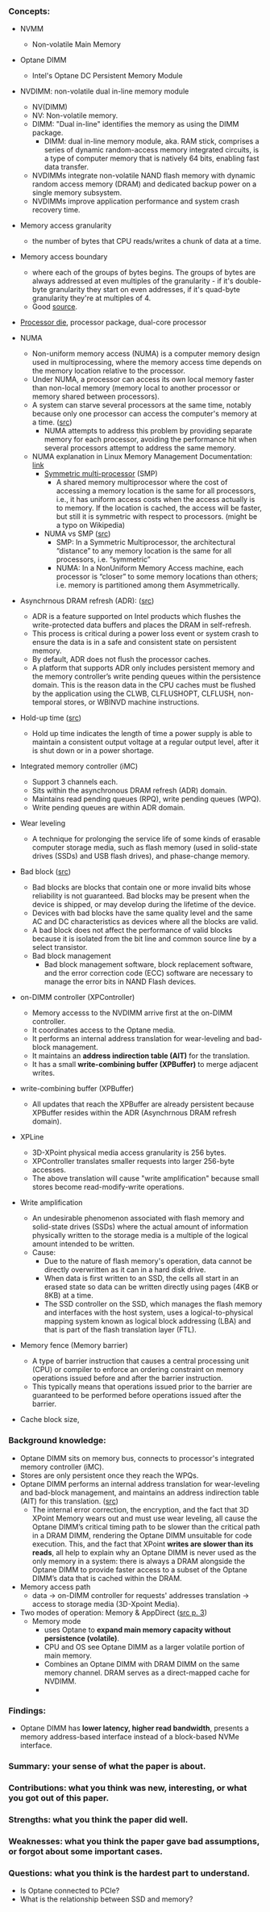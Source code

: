 ### Concepts:
+ NVMM
	+ Non-volatile Main Memory
+ Optane DIMM
	+ Intel's Optane DC Persistent Memory Module
	
+ NVDIMM: non-volatile dual in-line memory module
	+ NV(DIMM)
	+ NV: Non-volatile memory.
	+ DIMM: "Dual in-line" identifies the memory as using the DIMM package.
		+ DIMM: dual in-line memory module, aka. RAM stick, comprises a series of dynamic random-access memory integrated circuits, is a type of computer memory that is natively 64 bits, enabling fast data transfer.
	+ NVDIMMs integrate non-volatile NAND flash memory with dynamic random access memory (DRAM) and dedicated backup power on a single memory subsystem.
	+  NVDIMMs improve application performance and system crash recovery time.

+ Memory access granularity
	+ the number of bytes that CPU reads/writes a chunk of data at a time.

+ Memory access boundary
	+ where each of the groups of bytes begins. The groups of bytes are always addressed at even multiples of the granularity - if it's double-byte granularity they start on even addresses, if it's quad-byte granularity they're at multiples of 4.
	+ Good [source](http://www.songho.ca/misc/alignment/dataalign.html).

+ [Processor die](https://superuser.com/questions/324284/what-is-meant-by-the-terms-cpu-core-die-and-package#:~:text=with%20other%20cores.-,Processor%20die,-is%20a%20single), processor package, dual-core processor

+ NUMA
	+ Non-uniform memory access (NUMA) is a computer memory design used in multiprocessing, where the memory access time depends on the memory location relative to the processor.
	+ Under NUMA, a processor can access its own local memory faster than non-local memory (memory local to another processor or memory shared between processors).
	+ A system can starve several processors at the same time, notably because only one processor can access the computer's memory at a time. ([src](https://en.wikipedia.org/wiki/Non-uniform_memory_access#:~:text=Now%20a%20system%20can%20starve%20several%20processors%20at%20the%20same%20time%2C%20notably%20because%20only%20one%20processor%20can%20access%20the%20computer%27s%20memory%20at%20a%20time))
		+ NUMA attempts to address this problem by providing separate memory for each processor, avoiding the performance hit when several processors attempt to address the same memory.
	+ NUMA explanation in Linux Memory Management Documentation: [link](https://www.kernel.org/doc/html/v5.0/vm/numa.html)
		+ [Symmetric multi-processor](https://en.wikipedia.org/wiki/Symmetric_multiprocessing) (SMP)
			+ A shared memory multiprocessor where the cost of accessing a memory location is the same for all processors, i.e., it has uniform access costs when the access actually is to memory. If the location is cached, the access will be faster, but still it is symmetric with respect to processors. (might be a typo on Wikipedia)
		+ NUMA vs SMP ([src](https://www.quora.com/What-is-the-difference-between-SMP-and-NUMA-architectures#:~:text=In%20a%20Symmetric,among%20them%20Asymmetrically.))
			+ SMP: In a Symmetric Multiprocessor, the architectural “distance” to any memory location is the same for all processors, i.e. “symmetric”
			+ NUMA: In a NonUniform Memory Access machine, each processor is “closer” to some memory locations than others; i.e. memory is partitioned among them Asymmetrically.

+ Asynchrnous DRAM refresh (ADR): ([src](https://link.springer.com/chapter/10.1007/978-1-4842-4932-1_2#:~:text=Asynchronous%20DRAM%20Refresh,WBINVD%20machine%20instructions.))
	+ ADR is a feature supported on Intel products which flushes the write-protected data buffers and places the DRAM in self-refresh. 
	+ This process is critical during a power loss event or system crash to ensure the data is in a safe and consistent state on persistent memory. 
	+ By default, ADR does not flush the processor caches. 
	+ A platform that supports ADR only includes persistent memory and the memory controller’s write pending queues within the persistence domain. This is the reason data in the CPU caches must be flushed by the application using the CLWB, CLFLUSHOPT, CLFLUSH, non-temporal stores, or WBINVD machine instructions.

+ Hold-up time ([src](https://www.fsp-group.com/en/knowledge-prd-10.html))
	+ Hold up time indicates the length of time a power supply is able to maintain a consistent output voltage at a regular output level, after it is shut down or in a power shortage.

+ Integrated memory controller (iMC)
	+ Support 3 channels each.
	+ Sits within the asynchronous DRAM refresh (ADR) domain.
	+ Maintains read pending queues (RPQ), write pending queues (WPQ).
	+ Write pending queues are within ADR domain.

+ Wear leveling
	+ A technique for prolonging the service life of some kinds of erasable computer storage media, such as flash memory (used in solid-state drives (SSDs) and USB flash drives), and phase-change memory.

+ Bad block ([src](https://www.micron.com/-/media/client/global/documents/products/technical-note/nand-flash/tn2959_bbm_in_nand_flash.pdf))
	+ Bad blocks are blocks that contain one or more invalid bits whose reliability is not guaranteed. Bad blocks may be present when the device is shipped, or may develop during the lifetime of the device.
	+ Devices with bad blocks have the same quality level and the same AC and DC characteristics as devices where all the blocks are valid. 
	+ A bad block does not affect the performance of valid blocks because it is isolated from the bit line and common source line by a select transistor.
	+ Bad block management
		+ Bad block management software, block replacement software, and the error correction code (ECC) software are necessary to manage the error bits in NAND Flash devices.

+ on-DIMM controller (XPController)
	+ Memory accesss to the NVDIMM arrive first at the on-DIMM controller.
	+ It coordinates access to the Optane media.
	+ It performs an internal address translation for wear-leveling and bad-block management.
	+ It maintains an **address indirection table (AIT)** for the translation.
	+ It has a small **write-combining buffer (XPBuffer)** to merge adjacent writes.

+ write-combining buffer (XPBuffer)
	+ All updates that reach the XPBuffer are already persistent because XPBuffer resides within the ADR (Asynchrnous DRAM refresh domain).

+ XPLine
	+ 3D-XPoint physical media access granularity is 256 bytes.
	+ XPController translates smaller requests into larger 256-byte accesses.
	+ The above translation will cause "write amplification" because small stores become read-modify-write operations.

+ Write amplification
	+ An undesirable phenomenon associated with flash memory and solid-state drives (SSDs) where the actual amount of information physically written to the storage media is a multiple of the logical amount intended to be written.
	+ Cause:
		+ Due to the nature of flash memory's operation, data cannot be directly overwritten as it can in a hard disk drive.
		+ When data is first written to an SSD, the cells all start in an erased state so data can be written directly using pages (4KB or 8KB) at a time.
		+ The SSD controller on the SSD, which manages the flash memory and interfaces with the host system, uses a logical-to-physical mapping system known as logical block addressing (LBA) and that is part of the flash translation layer (FTL).

+ Memory fence (Memory barrier)
	+ A type of barrier instruction that causes a central processing unit (CPU) or compiler to enforce an ordering constraint on memory operations issued before and after the barrier instruction. 
	+ This typically means that operations issued prior to the barrier are guaranteed to be performed before operations issued after the barrier.

+ Cache block size,

### Background knowledge:

+ Optane DIMM sits on memory bus, connects to processor's integrated memory controller (iMC).
+ Stores are only persistent once they reach the WPQs.
+ Optane DIMM performs an internal address translation for wear-leveling and bad-block management, and maintains an address indirection table (AIT) for this translation. ([src](https://thememoryguy.com/whats-inside-an-optane-dimm/#:~:text=The%20internal%20error,within%20the%20DRAM.))
	+ The internal error correction, the encryption, and the fact that 3D XPoint Memory wears out and must use wear leveling, all cause the Optane DIMM’s critical timing path to be slower than the critical path in a DRAM DIMM, rendering the Optane DIMM unsuitable for code execution.  This, and the fact that XPoint **writes are slower than its reads**, all help to explain why an Optane DIMM is never used as the only memory in a system: there is always a DRAM alongside the Optane DIMM to provide faster access to a subset of the Optane DIMM’s data that is cached within the DRAM.
+ Memory access path
	+ data -> on-DIMM controller for requests' addresses translation -> access to storage media (3D-Xpoint Media).
+ Two modes of operation: Memory & AppDirect ([src p. 3](https://www.intel.com/content/dam/support/us/en/documents/memory-and-storage/data-center-persistent-mem/Intel-Optane-DC-Persistent-Memory-Quick-Start-Guide.pdf))
	+ Memory mode
		+ uses Optane to **expand main memory capacity without persistence (volatile)**.
		+ CPU and OS see Optane DIMM as a larger volatile portion of main memory.
		+ Combines an Optane DIMM with DRAM DIMM on the same memory channel. DRAM serves as a direct-mapped cache for NVDIMM.
		+ 
### Findings:
+ Optane DIMM has **lower latency, higher read bandwidth**, presents a memory address-based interface instead of a block-based NVMe interface.



### Summary: your sense of what the paper is about.
### Contributions: what you think was new, interesting, or what you got out of this paper.
### Strengths: what you think the paper did well.
### Weaknesses: what you think the paper gave bad assumptions, or forgot about some important cases.
### Questions: what you think is the hardest part to understand.
+ Is Optane connected to PCIe?
+ What is the relationship between SSD and memory?
